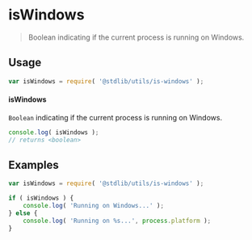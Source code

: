 isWindows
===

> Boolean indicating if the current process is running on Windows.


<section class="usage">

## Usage

``` javascript
var isWindows = require( '@stdlib/utils/is-windows' );
```

#### isWindows

`Boolean` indicating if the current process is running on Windows.

``` javascript
console.log( isWindows );
// returns <boolean>
```

<!-- </usage> -->


<section class="examples">

## Examples

``` javascript
var isWindows = require( '@stdlib/utils/is-windows' );

if ( isWindows ) {
    console.log( 'Running on Windows...' );
} else {
    console.log( 'Running on %s...', process.platform );
}
```

<!-- </examples> -->


<section class="links">

<!-- </links> -->
